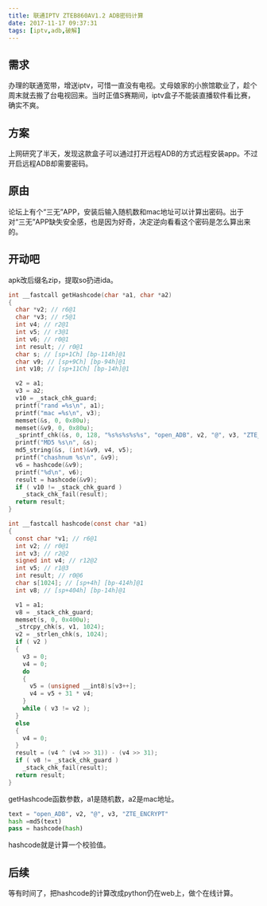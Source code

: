 ```yaml
---
title: 联通IPTV ZTEB860AV1.2 ADB密码计算
date: 2017-11-17 09:37:31
tags: [iptv,adb,破解]
---
```


## 需求
办理的联通宽带，增送iptv，可惜一直没有电视。丈母娘家的小旅馆歇业了，趁个周末就去搬了台电视回来。当时正值S赛期间，iptv盒子不能装直播软件看比赛，确实不爽。
## 方案
上网研究了半天，发现这款盒子可以通过打开远程ADB的方式远程安装app。不过开启远程ADB却需要密码。
## 原由
论坛上有个“三无”APP，安装后输入随机数和mac地址可以计算出密码。出于对“三无”APP缺失安全感，也是因为好奇，决定逆向看看这个密码是怎么算出来的。
## 开动吧
apk改后缀名zip，提取so扔进ida。
```c
int __fastcall getHashcode(char *a1, char *a2)
{
  char *v2; // r6@1
  char *v3; // r5@1
  int v4; // r2@1
  int v5; // r3@1
  int v6; // r0@1
  int result; // r0@1
  char s; // [sp+1Ch] [bp-114h]@1
  char v9; // [sp+9Ch] [bp-94h]@1
  int v10; // [sp+11Ch] [bp-14h]@1

  v2 = a1;
  v3 = a2;
  v10 = _stack_chk_guard;
  printf("rand =%s\n", a1);
  printf("mac =%s\n", v3);
  memset(&s, 0, 0x80u);
  memset(&v9, 0, 0x80u);
  _sprintf_chk(&s, 0, 128, "%s%s%s%s%s", "open_ADB", v2, "@", v3, "ZTE_ENCRYPT");
  printf("MD5 %s\n", &s);
  md5_string(&s, (int)&v9, v4, v5);
  printf("chashnum %s\n", &v9);
  v6 = hashcode(&v9);
  printf("%d\n", v6);
  result = hashcode(&v9);
  if ( v10 != _stack_chk_guard )
    _stack_chk_fail(result);
  return result;
}

int __fastcall hashcode(const char *a1)
{
  const char *v1; // r6@1
  int v2; // r0@1
  int v3; // r2@2
  signed int v4; // r12@2
  int v5; // r1@3
  int result; // r0@6
  char s[1024]; // [sp+4h] [bp-414h]@1
  int v8; // [sp+404h] [bp-14h]@1

  v1 = a1;
  v8 = _stack_chk_guard;
  memset(s, 0, 0x400u);
  _strcpy_chk(s, v1, 1024);
  v2 = _strlen_chk(s, 1024);
  if ( v2 )
  {
    v3 = 0;
    v4 = 0;
    do
    {
      v5 = (unsigned __int8)s[v3++];
      v4 = v5 + 31 * v4;
    }
    while ( v3 != v2 );
  }
  else
  {
    v4 = 0;
  }
  result = (v4 ^ (v4 >> 31)) - (v4 >> 31);
  if ( v8 != _stack_chk_guard )
    _stack_chk_fail(result);
  return result;
}
```

getHashcode函数参数，a1是随机数，a2是mac地址。
```python
text = "open_ADB", v2, "@", v3, "ZTE_ENCRYPT"
hash =md5(text)
pass = hashcode(hash)
```
hashcode就是计算一个校验值。

## 后续
等有时间了，把hashcode的计算改成python仍在web上，做个在线计算。